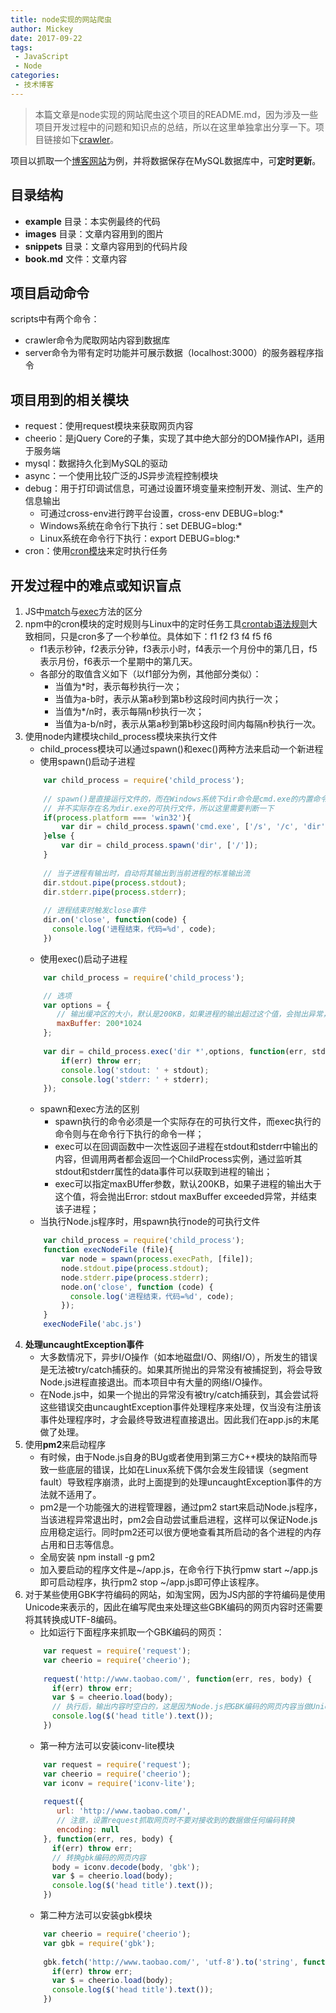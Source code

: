 ```yaml
---
title: node实现的网站爬虫
author: Mickey
date: 2017-09-22
tags:
 - JavaScript
 - Node
categories:
 - 技术博客
---
```


> 本篇文章是node实现的网站爬虫这个项目的README.md，因为涉及一些项目开发过程中的问题和知识点的总结，所以在这里单独拿出分享一下。项目链接如下[<i class="icon-github-alt"></i>crawler][3]。


项目以抓取一个[博客网站](http://blog.sina.com.cn/u/1776757314)为例，并将数据保存在MySQL数据库中，可**定时更新**。

## 目录结构

+ **example** 目录：本实例最终的代码
+ **images** 目录：文章内容用到的图片
+ **snippets** 目录：文章内容用到的代码片段
+ **book.md** 文件：文章内容

## 项目启动命令

scripts中有两个命令：
+ crawler命令为爬取网站内容到数据库
+ server命令为带有定时功能并可展示数据（localhost:3000）的服务器程序指令

## 项目用到的相关模块

+ request：使用request模块来获取网页内容
+ cheerio：是jQuery Core的子集，实现了其中绝大部分的DOM操作API，适用于服务端
+ mysql：数据持久化到MySQL的驱动
+ async：一个使用比较广泛的JS异步流程控制模块
+ debug：用于打印调试信息，可通过设置环境变量来控制开发、测试、生产的信息输出
  + 可通过cross-env进行跨平台设置，cross-env DEBUG=blog:*
  + Windows系统在命令行下执行：set DEBUG=blog:*
  + Linux系统在命令行下执行：export DEBUG=blog:*
+ cron：使用[cron模块](https://www.npmjs.com/package/cron)来定时执行任务

## 开发过程中的难点或知识盲点

1. JS中[match](http://www.w3school.com.cn/jsref/jsref_match.asp)与[exec](http://www.w3school.com.cn/jsref/jsref_exec_regexp.asp)方法的区分  
2. npm中的cron模块的定时规则与Linux中的定时任务工具[crontab语法规则](http://crontab.org/)大致相同，只是cron多了一个秒单位。具体如下：f1 f2 f3 f4 f5 f6
   + f1表示秒钟，f2表示分钟，f3表示小时，f4表示一个月份中的第几日，f5表示月份，f6表示一个星期中的第几天。
   + 各部分的取值含义如下（以f1部分为例，其他部分类似）：
     + 当值为*时，表示每秒执行一次；
     + 当值为a-b时，表示从第a秒到第b秒这段时间内执行一次；
     + 当值为*/n时，表示每隔n秒执行一次；
     + 当值为a-b/n时，表示从第a秒到第b秒这段时间内每隔n秒执行一次。
3. 使用node内建模块child_process模块来执行文件
   + child_process模块可以通过spawn()和exec()两种方法来启动一个新进程
   + 使用spawn()启动子进程
    ```javascript
        var child_process = require('child_process');
        
        // spawn()是直接运行文件的，而在Windows系统下dir命令是cmd.exe的内置命令
        // 并不实际存在名为dir.exe的可执行文件，所以这里需要判断一下
        if(process.platform === 'win32'){
            var dir = child_process.spawn('cmd.exe', ['/s', '/c', 'dir', 'c:\\']);
        }else {
            var dir = child_process.spawn('dir', ['/']);
        }
        
        // 当子进程有输出时，自动将其输出到当前进程的标准输出流
        dir.stdout.pipe(process.stdout);
        dir.stderr.pipe(process.stderr);
        
        // 进程结束时触发close事件
        dir.on('close', function(code) {
          console.log('进程结束，代码=%d', code);
        })
    ```
    + 使用exec()启动子进程
    ```javascript
        var child_process = require('child_process');

        // 选项
        var options = {
           // 输出缓冲区的大小，默认是200KB，如果进程的输出超过这个值，会抛出异常，并结束该进程
           maxBuffer: 200*1024
        };
        
        var dir = child_process.exec('dir *',options, function(err, stdout, stderr) {
            if(err) throw err;
            console.log('stdout: ' + stdout);
            console.log('stderr: ' + stderr);
        });
    ```
    + spawn和exec方法的区别
      + spawn执行的命令必须是一个实际存在的可执行文件，而exec执行的命令则与在命令行下执行的命令一样；
      + exec可以在回调函数中一次性返回子进程在stdout和stderr中输出的内容，但调用两者都会返回一个ChildProcess实例，通过监听其stdout和stderr属性的data事件可以获取到进程的输出；
      + exec可以指定maxBUffer参数，默认200KB，如果子进程的输出大于这个值，将会抛出Error: stdout maxBuffer exceeded异常，并结束该子进程；
    + 当执行Node.js程序时，用spawn执行node的可执行文件
    ```javascript
        var child_process = require('child_process');
        function execNodeFile (file){
            var node = spawn(process.execPath, [file]);
            node.stdout.pipe(process.stdout);
            node.stderr.pipe(process.stderr);
            node.on('close', function (code) {
              console.log('进程结束，代码=%d', code);
            });  
        }
        execNodeFile('abc.js')
    ```
4. **处理uncaughtException事件**
   + 大多数情况下，异步I/O操作（如本地磁盘I/O、网络I/O），所发生的错误是无法被try/catch捕获的。如果其所抛出的异常没有被捕捉到，将会导致Node.js进程直接退出。而本项目中有大量的网络I/O操作。
   + 在Node.js中，如果一个抛出的异常没有被try/catch捕获到，其会尝试将这些错误交由uncaughtException事件处理程序来处理，仅当没有注册该事件处理程序时，才会最终导致进程直接退出。因此我们在app.js的末尾做了处理。
5. 使用**pm2**来启动程序
   + 有时候，由于Node.js自身的BUg或者使用到第三方C++模块的缺陷而导致一些底层的错误，比如在Linux系统下偶尔会发生段错误（segment fault）导致程序崩溃，此时上面提到的处理uncaughtException事件的方法就不适用了。
   + pm2是一个功能强大的进程管理器，通过pm2 start来启动Node.js程序，当该进程异常退出时，pm2会自动尝试重启进程，这样可以保证Node.js应用稳定运行。同时pm2还可以很方便地查看其所启动的各个进程的内存占用和日志等信息。
   + 全局安装 npm install -g pm2
   + 加入要启动的程序文件是~/app.js，在命令行下执行pmw start ~/app.js即可启动程序，执行pm2 stop ~/app.js即可停止该程序。 
6. 对于某些使用GBK字符编码的网站，如淘宝网，因为JS内部的字符编码是使用Unicode来表示的，因此在编写爬虫来处理这些GBK编码的网页内容时还需要将其转换成UTF-8编码。
   + 比如运行下面程序来抓取一个GBK编码的网页：
    ```javascript
        var request = require('request');
        var cheerio = require('cheerio');
        
        request('http://www.taobao.com/', function(err, res, body) {
          if(err) throw err;
          var $ = cheerio.load(body);
          // 执行后，输出内容时空白的，这是因为Node.js把GBK编码的网页内容当做Unicode编码来处理了。
          console.log($('head title').text());
        })
    ```
   + 第一种方法可以安装iconv-lite模块
    ```javascript
        var request = require('request');
        var cheerio = require('cheerio');
        var iconv = require('iconv-lite');
        
        request({
           url: 'http://www.taobao.com/',
           // 注意，设置request抓取网页时不要对接收到的数据做任何编码转换
           encoding: null
        }, function(err, res, body) {
          if(err) throw err;
          // 转换gbk编码的网页内容
          body = iconv.decode(body, 'gbk');
          var $ = cheerio.load(body);
          console.log($('head title').text());
        })
    ```
    + 第二种方法可以安装gbk模块
    ```javascript
        var cheerio = require('cheerio');
        var gbk = require('gbk');
        
        gbk.fetch('http://www.taobao.com/', 'utf-8').to('string', function(err, body) {
          if(err) throw err;
          var $ = cheerio.load(body);
          console.log($('head title').text());
        })
    ```


  [1]: http://mickeywang.com
  [2]: https://www.zhihu.com/people/laughingHome
  [3]: https://github.com/Mickey-Wang/crawler

